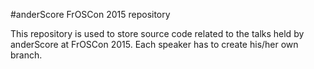 #anderScore FrOSCon 2015 repository

This repository is used to store source code related to the talks held by anderScore at FrOSCon 2015. Each speaker has to create his/her own branch.
